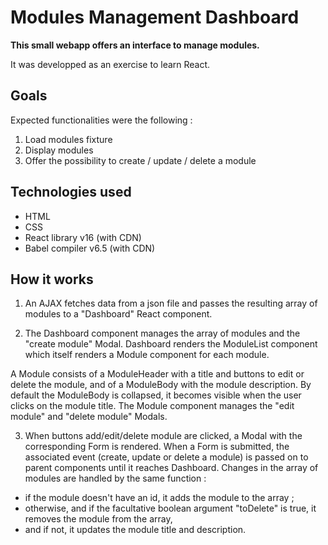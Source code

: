 # Modules Management Dashboard

**This small webapp offers an interface to manage modules.**

It was developped as an exercise to learn React.


## Goals

Expected functionalities were the following :

1. Load modules fixture
2. Display modules
3. Offer the possibility to create / update / delete a module


## Technologies used

- HTML
- CSS
- React library v16 (with CDN)
- Babel compiler v6.5 (with CDN)

## How it works

1. An AJAX fetches data from a json file and passes the resulting array of modules to a "Dashboard" React component.

2. The Dashboard component manages the array of modules and the "create module" Modal.
Dashboard renders the ModuleList component which itself renders a Module component for each module.

A Module consists of a ModuleHeader with a title and buttons to edit or delete the module, and of a ModuleBody with the module description.
By default the ModuleBody is collapsed, it becomes visible when the user clicks on the module title.
The Module component manages the "edit module" and "delete module" Modals.

3. When buttons add/edit/delete module are clicked, a Modal with the corresponding Form is rendered.
When a Form is submitted, the associated event (create, update or delete a module) is passed on to parent components until it reaches Dashboard.
Changes in the array of modules are handled by the same function :

- if the module doesn't have an id, it adds the module to the array ;
- otherwise, and if the facultative boolean argument "toDelete" is true, it removes the module from the array,
- and if not, it updates the module title and description.
